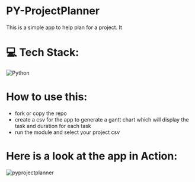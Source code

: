 # PY-ProjectPlanner

This is a simple app to help plan for a project. It

# 💻 Tech Stack:
![Python](https://img.shields.io/badge/python-3670A0?style=for-the-badge&logo=python&logoColor=ffdd54)

# How to use this:
- fork or copy the repo
- create a csv for the app to generate a gantt chart which will display the task and duration for each task
- run the module and select your project csv

# Here is a look at the app in Action:

![pyprojectplanner](https://github.com/JVelezFD/PY-ProjectPlanner/assets/101678295/7a427b79-624f-45f2-be71-d2c60414a105)
